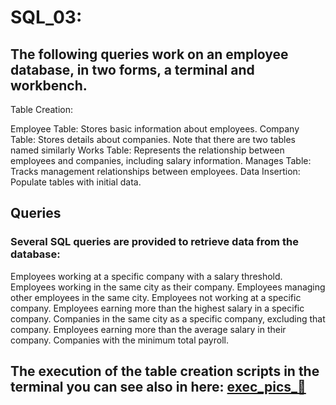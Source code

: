 # SQL_03:
## The following queries work on an employee database, in two forms, a terminal and workbench.
Table Creation:

Employee Table:
Stores basic information about employees.
Company Table:
Stores details about companies. Note that there are two tables named similarly 
Works Table:
Represents the relationship between employees and companies, including salary information.
Manages Table:
Tracks management relationships between employees.
Data Insertion:
Populate tables with initial data.

## Queries
### Several SQL queries are provided to retrieve data from the database:

Employees working at a specific company with a salary threshold.
Employees working in the same city as their company.
Employees managing other employees in the same city.
Employees not working at a specific company.
Employees earning more than the highest salary in a specific company.
Companies in the same city as a specific company, excluding that company.
Employees earning more than the average salary in their company.
Companies with the minimum total payroll.

## The execution of the table creation scripts in the terminal you can see also in here: [exec_pics_📂 ](https://github.com/Masanbat12/Database_MySQL/tree/main/sql_03/sql_03_exc_pics)
